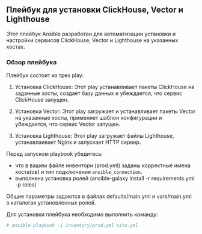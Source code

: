 ## Плейбук для установки ClickHouse, Vector и Lighthouse
Этот плейбук Ansible разработан для автоматизации установки и настройки сервисов ClickHouse, Vector и Lighthouse на указанных хостах.

### Обзор плейбука
Плейбук состоит из трех play:

1. Установка ClickHouse: Этот play устанавливает пакеты ClickHouse на заданные хосты, создает базу данных и убеждается, что сервис ClickHouse запущен.

2. Установка Vector: Этот play загружает и устанавливает пакеты Vector на указанные хосты, применяет шаблон конфигурации и убеждается, что сервис Vector запущен.

3. Установка Lighthouse: Этот play загружает файлы Lighthouse, устанавлаивает Nginx и запускает HTTP сервер.

Перед запуском playbook убедитесь:
- что в вашем файле инвентори (prod.yml) заданы корректные имена хоста(ов) и тип подключения `ansible_connection`.
- выполнена установка ролей (ansible-galaxy install -r requirements.yml -p roles)


Общие параметры задаются в файлах defaults/main.yml и vars/main.yml в каталогах установленных ролей.

Для установки плейбука необходимо выполнить команду:
```bash
# ansible-playbook -i inventory/prod.yml site.yml
```

